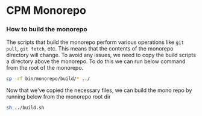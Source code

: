 # CPM Monorepo

### How to build the monorepo
The scripts that build the monorepo perform various operations like `git pull`, `git fetch`, etc. This means that the contents of the monorepo directory will change. To avoid any issues, we need to copy the build scripts a directory above the monorepo. To do this we can run below command from the root of the monorepo.
```bash
cp -rf bin/monorepo/build/* ../
```
Now that we've copied the necessary files, we can build the mono repo by running below from the monorepo root dir
```bash
sh ../build.sh
```